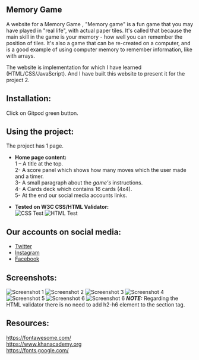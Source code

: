 ## Memory Game
A website for a Memory Game , "Memory game" is a fun game that you may have played in "real life", with actual paper tiles. It's called that because the main skill in the game is your memory - how well you can remember the position of tiles. It's also a game that can be re-created on a computer, and is a good example of using computer memory to remember information, like with arrays.

The website is implementation for which I have learned (HTML/CSS/JavaScript).
And I have built this website to present it for the project 2.
## Installation:
Click on Gitpod green button.

## Using the project: 
The project has 1 page. 
-	**Home page content:**<br />
1 – A title at the top.<br />
2- A  score panel which shows how many moves which the user made and a timer.<br />
3- A small paragraph about the *game's* instructions.<br />
4- A Cards deck which contains 16 cards (4x4).<br />
5- At the end our social media accounts links.<br />

-	**Tested on W3C CSS/HTML Validator:**<br />
![CSS Test](assets/images/css-checker.png)
![HTML Test](assets/images/html-checker.png)

## Our accounts on social media:
  - [Twitter](https://twitter.com/)
 - [Instagram](https://www.instagram.com/)
 - [Facebook](https://www.facebook.com/)
## Screenshots: 
![Screenshot 1](assets/images/closed-cards.png)
![Screenshot 2](assets/images/matched-cards.png)
![Screenshot 3](assets/images/web-dev-test.png)
![Screenshot 4](assets/images/end-of-the-game.png)
![Screenshot 5](assets/images/mobile-edition.jpg)
![Screenshot 6](assets/images/css-checker.png)
![Screenshot 6](assets/images/html-checker.png)
**_NOTE:_**  Regarding the HTML validator there is no need to add h2-h6 element to the section tag.

## Resources: 
https://fontawesome.com/<br />
https://www.khanacademy.org<br />
https://fonts.google.com/<br />